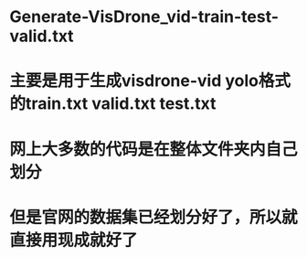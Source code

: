 # Generate-VisDrone_vid-train-test-valid.txt
# 主要是用于生成visdrone-vid yolo格式的train.txt valid.txt test.txt
# 网上大多数的代码是在整体文件夹内自己划分
# 但是官网的数据集已经划分好了，所以就直接用现成就好了
